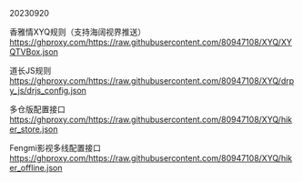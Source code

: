 20230920

香雅情XYQ规则（支持海阔视界推送）
https://ghproxy.com/https://raw.githubusercontent.com/80947108/XYQ/XYQTVBox.json

道长JS规则
https://ghproxy.com/https://raw.githubusercontent.com/80947108/XYQ/drpy_js/drjs_config.json

多仓版配置接口
https://ghproxy.com/https://raw.githubusercontent.com/80947108/XYQ/hiker_store.json

Fengmi影视多线配置接口
https://ghproxy.com/https://raw.githubusercontent.com/80947108/XYQ/hiker_offline.json
